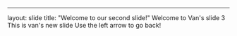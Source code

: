 ---
layout: slide
title: "Welcome to our second slide!"
Welcome to Van's slide 3
This is van's new slide
Use the left arrow to go back!
